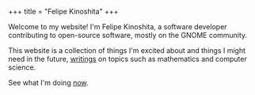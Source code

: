 +++
title = "Felipe Kinoshita"
+++

Welcome to my website! I'm Felipe Kinoshita, a software developer contributing to open-source software, mostly on the GNOME community.

This website is a collection of things I'm excited about and things I might need in the future, [writings](/articles) on topics such as mathematics and computer science.

See what I'm doing [now](/now).

<!-- I'm Felipe Kinoshita. I contribute to open-source software and participate
on the <a href="https://www.gnome.org" target="_blank" rel="me">GNOME</a> community.
I have some [projects](/projects) and I also [write](/articles) some things.

See what I'm doing [now](/now). -->
